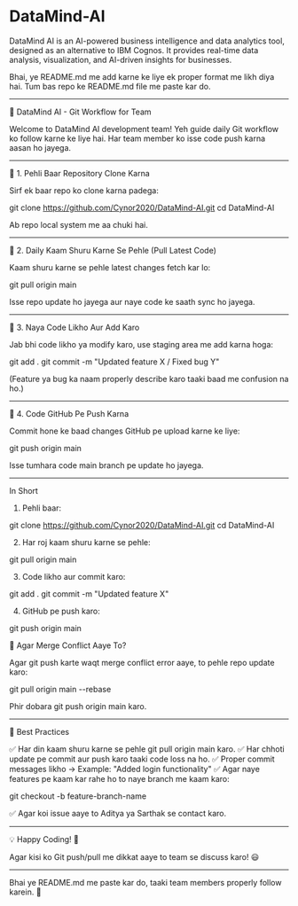 # DataMind-AI
DataMind AI is an AI-powered business intelligence and data analytics tool, designed as an alternative to IBM Cognos. It provides real-time data analysis, visualization, and AI-driven insights for businesses.

Bhai, ye README.md me add karne ke liye ek proper format me likh diya hai. Tum bas repo ke README.md file me paste kar do.


---

🚀 DataMind AI - Git Workflow for Team

Welcome to DataMind AI development team! Yeh guide daily Git workflow ko follow karne ke liye hai. Har team member ko isse code push karna aasan ho jayega.


---

🔹 1. Pehli Baar Repository Clone Karna

Sirf ek baar repo ko clone karna padega:

git clone https://github.com/Cynor2020/DataMind-AI.git
cd DataMind-AI

Ab repo local system me aa chuki hai.


---

🔹 2. Daily Kaam Shuru Karne Se Pehle (Pull Latest Code)

Kaam shuru karne se pehle latest changes fetch kar lo:

git pull origin main

Isse repo update ho jayega aur naye code ke saath sync ho jayega.


---

🔹 3. Naya Code Likho Aur Add Karo

Jab bhi code likho ya modify karo, use staging area me add karna hoga:

git add .
git commit -m "Updated feature X / Fixed bug Y"

(Feature ya bug ka naam properly describe karo taaki baad me confusion na ho.)


---

🔹 4. Code GitHub Pe Push Karna

Commit hone ke baad changes GitHub pe upload karne ke liye:

git push origin main

Isse tumhara code main branch pe update ho jayega.


---


In Short

1. Pehli baar:

git clone https://github.com/Cynor2020/DataMind-AI.git
cd DataMind-AI


2. Har roj kaam shuru karne se pehle:

git pull origin main


3. Code likho aur commit karo:

git add .
git commit -m "Updated feature X"


4. GitHub pe push karo:

git push origin main




📌 Agar Merge Conflict Aaye To?

Agar git push karte waqt merge conflict error aaye, to pehle repo update karo:

git pull origin main --rebase

Phir dobara git push origin main karo.


---

🎯 Best Practices

✅ Har din kaam shuru karne se pehle git pull origin main karo.
✅ Har chhoti update pe commit aur push karo taaki code loss na ho.
✅ Proper commit messages likho → Example: "Added login functionality"
✅ Agar naye features pe kaam kar rahe ho to naye branch me kaam karo:

git checkout -b feature-branch-name

✅ Agar koi issue aaye to Aditya ya Sarthak se contact karo.


---

💡 Happy Coding! 🚀

Agar kisi ko Git push/pull me dikkat aaye to team se discuss karo! 😃


---

Bhai ye README.md me paste kar do, taaki team members properly follow karein. 🚀